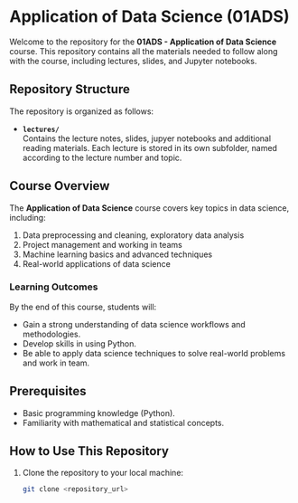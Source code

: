# Application of Data Science (01ADS)

Welcome to the repository for the **01ADS - Application of Data Science** course. This repository contains all the materials needed to follow along with the course, including lectures, slides, and Jupyter notebooks.

## Repository Structure

The repository is organized as follows:

- **`lectures/`**  
  Contains the lecture notes, slides, jupyer notebooks and additional reading materials. Each lecture is stored in its own subfolder, named according to the lecture number and topic.
  
## Course Overview

The **Application of Data Science** course covers key topics in data science, including:

1. Data preprocessing and cleaning, exploratory data analysis
2. Project management and working in teams
3. Machine learning basics and advanced techniques  
4. Real-world applications of data science  

### Learning Outcomes

By the end of this course, students will:

- Gain a strong understanding of data science workflows and methodologies.  
- Develop skills in using Python. 
- Be able to apply data science techniques to solve real-world problems and work in team.

## Prerequisites

- Basic programming knowledge (Python).  
- Familiarity with mathematical and statistical concepts.  

## How to Use This Repository

1. Clone the repository to your local machine:  
   ```bash
   git clone <repository_url>
